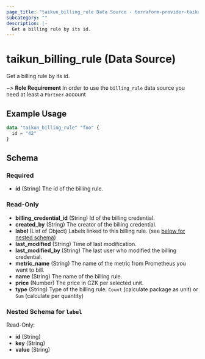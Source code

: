 ```yaml
---
page_title: "taikun_billing_rule Data Source - terraform-provider-taikun"
subcategory: ""
description: |-
  Get a billing rule by its id.
---
```


# taikun_billing_rule (Data Source)

Get a billing rule by its id.

~> **Role Requirement** In order to use the `billing_rule` data source you need at least a `Partner` account

## Example Usage

```terraform
data "taikun_billing_rule" "foo" {
  id = "42"
}
```

<!-- schema generated by tfplugindocs -->
## Schema

### Required

- **id** (String) The id of the billing rule.

### Read-Only

- **billing_credential_id** (String) Id of the billing credential.
- **created_by** (String) The creator of the billing credential.
- **label** (List of Object) Labels linked to this billing rule. (see [below for nested schema](#nestedatt--label))
- **last_modified** (String) Time of last modification.
- **last_modified_by** (String) The last user who modified the billing credential.
- **metric_name** (String) The name of the metric from Prometheus you want to bill.
- **name** (String) The name of the billing rule.
- **price** (Number) The price in CZK per selected unit.
- **type** (String) Type of the billing rule. `Count` (calculate package as unit) or `Sum` (calculate per quantity)

<a id="nestedatt--label"></a>
### Nested Schema for `label`

Read-Only:

- **id** (String)
- **key** (String)
- **value** (String)


